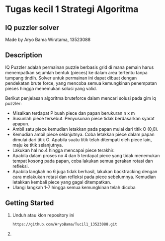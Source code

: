 # Tugas kecil 1 Strategi Algoritma

## IQ puzzler solver
Made by Aryo Bama Wiratama, 13523088

## Description
IQ Puzzler adalah permainan puzzle berbasis grid di mana pemain harus menempatkan sejumlah bentuk (pieces) ke dalam area tertentu tanpa tumpang tindih. Solver untuk permainan ini dapat dibuat dengan pendekatan brute force, yang mencoba semua kemungkinan penempatan pieces hingga menemukan solusi yang valid.

Berikut penjelasan algoritma bruteforce dalam mencari solusi pada gim iq puzzler:
- Misalkan terdapat P buah piece dan papan berukuran n x m
-	Susunlah piece tersebut. Penyusunan piece tidak berdasarkan syarat apapun.
-	Ambil satu piece kemudian letakkan pada papan mulai dari titik O (0,0).
-	Kemudian ambil piece selanjutnya. Coba letakkan piece dalam papan dimulai dari titik O. Apabila suatu titik telah ditempati oleh piece lain, maju ke titik selanjutnya.
-	Lakukan hal no.4 hingga mencapai piece terakhir.
-	Apabila dalam proses no 4 dan 5 terdapat piece yang tidak menemukan tempat kosong pada papan, coba lakukan semua gerakan rotasi dan refleksi.
-	Apabila langkah no 6 juga tidak berhasil, lakukan backtracking dengan cara melakukan rotasi dan refleksi pada piece sebelumnya. Kemudian letakkan kembali piece yang gagal ditempatkan.
-	Ulangi langkah 1-7 hingga semua kemungkinan telah dicoba

## Getting Started
1. Unduh atau klon repository ini
   ```bash
   https://github.com/AryoBama/Tucil1_13523088.git
   ```
2. 
   
